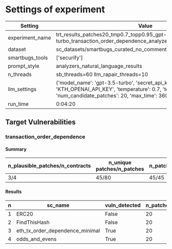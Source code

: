 # Settings of experiment

| Setting | Value |
| --- | --- |
| experiment_name | trt_results_patches20_tmp0.7_topp0.95_gpt-3.5-turbo_transaction_order_dependence_analyzers_natural_language_results |
| dataset | sc_datasets/smartbugs_curated_no_comment/front_running |
| smartbugs_tools | ['securify'] |
| prompt_style | analyzers_natural_language_results |
| n_threads | sb_threads=60 llm_rapair_threads=10 |
| llm_settings | {'model_name': 'gpt-3.5-turbo', 'secret_api_key': 'KTH_OPENAI_API_KEY', 'temperature': 0.7, 'top_p': 0.95, 'num_candidate_patches': 20, 'max_time': 3600, 'stop': ['///']} |
| run_time | 0:04:20 |

## Target Vulnerabilities


### transaction_order_dependence

#### Summary
| n_plausible_patches/n_contracts | n_unique patches/n_patches | n_patches_compiles/n_unique_patches |
| --- | --- | --- |
| 3/4 | 45/80 | 45/45 |

#### Results
| n | sc_name | vuln_detected | n_patches | unique_paches_that_compile | best_patch | compiles | plausible_patch | securify |
| --- | --- | --- | --- | --- | --- | --- | --- | --- |
| 1 | ERC20 | False | 20 | 17/17 | patch_0 | True | True | Fix/Fix|
| 2 | FindThisHash | False | 20 | 7/7 | patch_0 | True | True | Fix/Fix|
| 3 | eth_tx_order_dependence_minimal | True | 20 | 10/10 | patch_0 | True | False | Bug/Bug|
| 4 | odds_and_evens | True | 20 | 11/11 | patch_7 | True | True | Bug/Fix|
